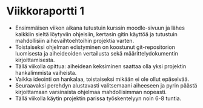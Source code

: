 # Viikkoraportti 1

- Ensimmäisen viikon aikana tutustuin kurssin moodle-sivuun ja lähes kaikkiin sieltä löytyviin ohjeisiin, kertasin gitin käyttöä ja tutustuin mahdollisiin aihevaihtoehtoihin projektia varten.
- Toistaiseksi ohjelman edistyminen on koostunut git-repositorion luomisesta ja aiheideoiden vertailusta sekä määrittelydokumentin kirjoittamisesta.
- Tällä viikolla opittua: aiheidean keksiminen saattaa olla yksi projektin hankalimmista vaiheista.
- Vaikka ideointi on hankalaa, toistaiseksi mikään ei ole ollut epäselvää.
- Seuraavaksi perehdyn alustavasti valitsemaani aiheeseen ja pyrin päästä kirjoittamaan varsinaista ohjelmaa mahdollisimman nopeasti.
- Tällä viikolla käytin projektin parissa työskentelyyn noin 6-8 tuntia.
